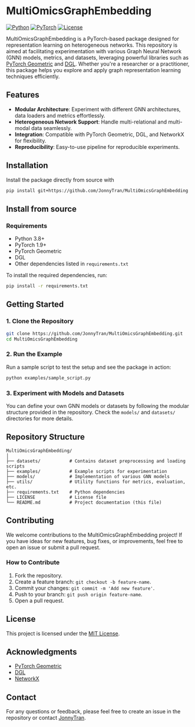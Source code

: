 # MultiOmicsGraphEmbedding

[![Python](https://img.shields.io/badge/Python-3.8%2B-blue.svg)](https://www.python.org/)
[![PyTorch](https://img.shields.io/badge/PyTorch-1.9%2B-orange.svg)](https://pytorch.org/)
[![License](https://img.shields.io/badge/License-MIT-green.svg)](LICENSE)

MultiOmicsGraphEmbedding is a PyTorch-based package designed for representation learning on heterogeneous networks. This repository is aimed at facilitating experimentation with various Graph Neural Network (GNN) models, metrics, and datasets, leveraging powerful libraries such as [PyTorch Geometric](https://pytorch-geometric.readthedocs.io/) and [DGL](https://www.dgl.ai/). Whether you're a researcher or a practitioner, this package helps you explore and apply graph representation learning techniques efficiently.

## Features

- **Modular Architecture**: Experiment with different GNN architectures, data loaders and metrics effortlessly.
- **Heterogeneous Network Support**: Handle multi-relational and multi-modal data seamlessly.
- **Integration**: Compatible with PyTorch Geometric, DGL, and NetworkX for flexibility.
- **Reproducibility**: Easy-to-use pipeline for reproducible experiments.

## Installation

Install the package directly from source with

```bash
pip install git+https://github.com/JonnyTran/MultiOmicsGraphEmbedding
```

## Install from source

### Requirements

- Python 3.8+
- PyTorch 1.9+
- PyTorch Geometric
- DGL
- Other dependencies listed in `requirements.txt`

To install the required dependencies, run:

```bash
pip install -r requirements.txt
```

## Getting Started

### 1. Clone the Repository

```bash
git clone https://github.com/JonnyTran/MultiOmicsGraphEmbedding.git
cd MultiOmicsGraphEmbedding
```

### 2. Run the Example

Run a sample script to test the setup and see the package in action:

```bash
python examples/sample_script.py
```

### 3. Experiment with Models and Datasets

You can define your own GNN models or datasets by following the modular structure provided in the repository. Check the `models/` and `datasets/` directories for more details.

## Repository Structure

```plaintext
MultiOmicsGraphEmbedding/
│
├── datasets/           # Contains dataset preprocessing and loading scripts
├── examples/           # Example scripts for experimentation
├── models/             # Implementation of various GNN models
├── utils/              # Utility functions for metrics, evaluation, etc.
├── requirements.txt    # Python dependencies
├── LICENSE             # License file
└── README.md           # Project documentation (this file)
```

## Contributing

We welcome contributions to the MultiOmicsGraphEmbedding project! If you have ideas for new features, bug fixes, or improvements, feel free to open an issue or submit a pull request.

### How to Contribute

1. Fork the repository.
2. Create a feature branch: `git checkout -b feature-name`.
3. Commit your changes: `git commit -m 'Add new feature'`.
4. Push to your branch: `git push origin feature-name`.
5. Open a pull request.

## License

This project is licensed under the [MIT License](LICENSE).

## Acknowledgments

- [PyTorch Geometric](https://pytorch-geometric.readthedocs.io/)
- [DGL](https://www.dgl.ai/)
- [NetworkX](https://networkx.github.io/)

## Contact

For any questions or feedback, please feel free to create an issue in the repository or contact [JonnyTran](https://github.com/JonnyTran).

